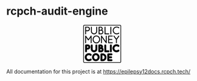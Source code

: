 # rcpch-audit-engine

<p align="center">
    <p align="center">
    <img align="center" src="epilepsy12/static/logo-block-outline-sm.png" width='100px'/>
    </p>
</p>

All documentation for this project is at https://epilepsy12docs.rcpch.tech/